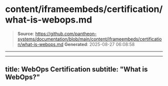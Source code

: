 # content/iframeembeds/certification/what-is-webops.md

> **Source**: https://github.com/pantheon-systems/documentation/blob/main/content/iframeembeds/certification/what-is-webops.md
> **Generated**: 2025-08-27 06:08:58

---

---
title: WebOps Certification
subtitle: "What is WebOps?"
---

<Partial file="certification-guide/what-is-webops.md" />
